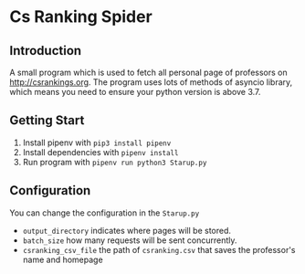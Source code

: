 # Cs Ranking Spider

## Introduction
A small program which is used to fetch all personal page of professors on http://csrankings.org. The program uses lots of methods of asyncio library, which means you need to ensure your python version is above 3.7.

## Getting Start
1. Install pipenv with ```pip3 install pipenv```
2. Install dependencies with ```pipenv install```
3. Run program with ```pipenv run python3 Starup.py```

## Configuration
You can change the configuration in the ```Starup.py```

- ```output_directory``` indicates where pages will be stored.
- ```batch_size``` how many requests will be sent concurrently.
- ```csranking_csv_file``` the path of ```csranking.csv``` that saves the professor's name and homepage
